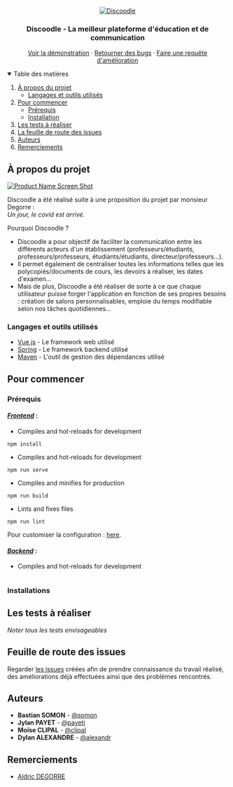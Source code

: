 <p align="center">
<a href="https://gaufre.informatique.univ-paris-diderot.fr/somon/discoodle">
    <img src="https://i.ibb.co/rGY9HVC/Discoodle.png" alt="Discoodle">
</a>
</p>

<h3 align="center">Discoodle - La meilleur plateforme d'éducation et de communication</h3>

  <p align="center">
    <a href="https://localhost:8081/">Voir la démonstration</a>
    ·
    <a href="https://gaufre.informatique.univ-paris-diderot.fr/somon/discoodle/issues">Retourner des bugs</a>
    ·
    <a href="https://gaufre.informatique.univ-paris-diderot.fr/somon/discoodle/issues">Faire une requête d'amélioration</a>
  </p>

<details open="open">
  <summary>Table des matières</summary>
  <ol>
    <li>
      <a href="#à-propos-du-projet">À propos du projet</a>
      <ul>
        <li><a href="#langages-et-outils-utilisés">Langages et outils utilisés</a></li>
      </ul>
    </li>
    <li>
      <a href="#pour-commencer">Pour commencer</a>
      <ul>
        <li><a href="#prérequis">Prérequis</a></li>
        <li><a href="#installation">Installation</a></li>
      </ul>
    </li>
    <li><a href="#les-tests-à-réaliser">Les tests à réaliser</a></li>
    <li><a href="#la-feuille-de-route-des-issues">La feuille de route des issues</a></li>
    <li><a href="#auteurs">Auteurs</a></li>
    <li><a href="#remerciements">Remerciements</a></li>
  </ol>
</details>

## À propos du projet

[![Product Name Screen Shot][screenshot]](https://localhost:8081/)

Discoodle a été réalisé suite à une proposition du projet par monsieur Degorre :  
_Un jour, le covid est arrivé._

Pourquoi Discoodle ?

* Discoodle a pour objectif de faciliter la communication entre les différents acteurs d'un établissement (professeurs/étudiants, professeurs/professeurs, étudiants/étudiants, directeur/professeurs...).
* Il permet également de centraliser toutes les informations telles que les polycopiés/documents de cours, les devoirs à réaliser, les dates d'examen...
* Mais de plus, Discoodle a été réaliser de sorte à ce que chaque utilisateur puisse forger l'application en 
  fonction de ses propres besoins : création de salons personnalisables, emploie du temps modifiable 
  selon nos tâches quotidiennes...

### Langages et outils utilisés

* [Vue.js](https://vuejs.org/) - Le framework web utilisé
* [Spring](https://spring.io/) - Le framework backend utilisé
* [Maven](https://maven.apache.org/) - L'outil de gestion des dépendances utilisé

## Pour commencer

### Prérequis

#### <ins>_Frontend_</ins> :

- Compiles and hot-reloads for development

```
npm install
```

- Compiles and hot-reloads for development

```
npm run serve
```

- Compiles and minifies for production

```
npm run build
```

- Lints and fixes files

```
npm run lint
```

Pour customiser la configuration : [here](https://cli.vuejs.org/config/).

#### <ins>_Backend_</ins> :

- Compiles and hot-reloads for development

```

```

### Installations

## Les tests à réaliser

*Noter tous les tests envisageables*

## Feuille de route des issues

Regarder [les issues](https://gaufre.informatique.univ-paris-diderot.fr/somon/discoodle/issues) créées afin de prendre connaissance du travail réalisé, des améliorations déjà effectuées 
ainsi que des problèmes rencontrés.

## Auteurs

* **Bastian SOMON** - [@somon](https://gaufre.informatique.univ-paris-diderot.fr/somon)
* **Jylan PAYET** - [@payetj](https://gaufre.informatique.univ-paris-diderot.fr/payetj)
* **Moïse CLIPAL** - [@clipal](https://gaufre.informatique.univ-paris-diderot.fr/clipal)
* **Dylan ALEXANDRE** - [@alexandr](https://gaufre.informatique.univ-paris-diderot.fr/alexandr)

## Remerciements

* [Aldric DEGORRE](https://www.irif.fr/users/adegorre/index)

[screenshot]: frontend/src/assets/project-screenshot.png
